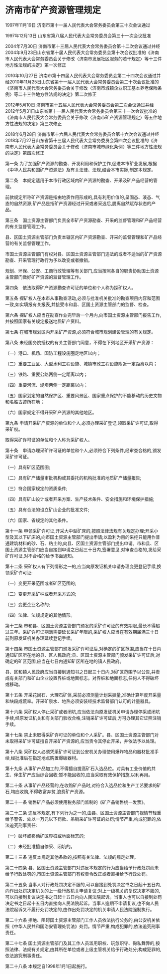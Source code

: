 # 济南市矿产资源管理规定

1997年11月19日 济南市第十一届人民代表大会常务委员会第三十次会议通过

1997年12月13日 山东省第八届人民代表大会常务委员会第三十一次会议批准

2004年7月30日 济南市第十三届人民代表大会常务委员会第十二次会议通过并经2004年9月23日山东省第十届人民代表大会常务委员会第十次会议批准的《济南市人民代表大会常务委员会关于修改〈济南市发展社区服务的若干规定〉等十三件地方性法规的决定》第一次修正

2010年10月27日 济南市第十四届人民代表大会常务委员会第二十四次会议通过并经2010年11月25日山东省第十一届人民代表大会常务委员会第二十次会议批准的《济南市人民代表大会常务委员会关于修改〈济南市城镇企业职工基本养老保险条例〉等二十三件地方性法规的决定》第二次修正

2012年5月10日 济南市第十五届人民代表大会常务委员会第二次会议通过并经2012年5月31日山东省第十一届人民代表大会常务委员会第三十一次会议批准的《济南市人民代表大会常务委员会关于修改〈济南市矿产资源管理规定〉等五件地方性法规的决定》第三次修正

2018年6月28日 济南市第十六届人民代表大会常务委员会第十六次会议通过并经2018年7月27日山东省第十三届人民代表大会常务委员会第四次会议批准的《济南市人民代表大会常务委员会关于修改〈济南市城市绿化条例〉等三件地方性法规的决定》第四次修正

<!-- INFO END -->

第一条 为了加强矿产资源的勘查、开发利用和保护工作,促进本市矿业发展,根据《中华人民共和国矿产资源法》及有关法律、法规,结合本市实际,制定本规定。

第二条　本规定适用于本市行政区域内矿产资源的勘查、开采及矿产品经营的管理。

前款规定所称矿产资源是指由地质作用形成的,具有利用价值的,呈固态、液态、气态的自然资源;矿产品是指矿产资源经过开采或者采选后,脱离自然赋存状态的产品。

第三条　国土资源主管部门负责全市矿产资源勘查、开采的监督管理和矿产品经营的有关监督管理工作。

县、区国土资源主管部门负责本辖区内矿产资源勘查、开采的监督管理和矿产品经营的有关监督管理工作。

市国土资源主管部门有权对县、区国土资源主管部门违法的或者不适当的矿产资源勘查、开采管理行政行为予以改变或者撤销。

规划、环保、公安、工商行政管理等有关部门,应当按照各自的职责协助国土资源主管部门做好矿产资源的监督管理工作。 

第四条　依法取得矿产资源勘查许可证的单位和个人称为探矿权人。

第五条 探矿权人在本市从事勘查活动,必须与批准机关批准的勘查项目内容和范围一致,如实填报有关报表,并接受市和县、区国土资源主管部门的监督、检查。

第六条 探矿权人应当在勘查作业完毕后一个月内,向市国土资源主管部门报告工作,并按照国家有关规定报送地质矿产资料。

第七条 在城市规划区内开采矿产资源,必须符合城市规划建设管理的有关规定。

第八条 未经国务院授权的有关主管部门同意，不得在下列地区开采矿产资源：

（一）港口、机场、国防工程设施圈定地区以内；

（二）重要工业区、大型水利工程设施、城镇市政工程设施附近一定距离以内；

（三）铁路、重要公路两侧一定距离以内；

（四）重要河流、堤坝两侧一定距离以内；

（五）国家划定的自然保护区、重要风景区、国家重点保护的不能移动的历史文物和名胜古迹所在地；

（六）国家规定不得开采矿产资源的其他地区。

第九条 申请开采矿产资源的单位和个人,必须办理采矿登记,领取采矿许可证,取得采矿权。

取得采矿许可证的单位和个人称为采矿权人。 

第十条　申请办理采矿许可证的单位和个人,必须符合下列条件,经审查合格的,颁发采矿许可证。

（一）具有矿区范围图;

（二）具有矿产储量审批机构或其委托的机构批准的地质矿产储量报告;

（三）符合国家规定的资质条件;

（四）具有矿山设计或者开采方案、生产技术条件、安全措施和环境保护措施;

（五）具有合法的设立矿山企业的批准文件;

（六）国家、省规定的其他条件。

第十一条 申领采矿许可证,开采大中型矿床的,按照法律法规有关规定办理;开采小型及其以下矿床的,向市国土资源主管部门提出申请;以盈利为目的采挖只能用作普通建筑材料的砂、石、粘土的,向县、区国土资源主管部门提出申请。市和县、区国土资源主管部门应当自接到申请之日起三十日内,签署意见,对审查合格的,发给采矿许可证,对不合格的给予书面通知。

第十二条 采矿权人有下列情形之一的,应当向原发证机关申请办理变更登记手续,换领采矿许可证:

（一）变更开采范围或者矿区范围的;

（二）变更开采矿种或者开采方式的;

（三）变更企业名称的;

（四）法律、法规规定的其他情形。

第十三条 市和县、区国土资源主管部门颁发的采矿许可证的有效期限,最长不得超过三年。采矿许可证期满需要延长采矿年限的,采矿权人应当在有效期届满三十日前到原发证机关办理延续登记手续。

第十四条 市国土资源主管部门颁发采矿许可证后,对确定的矿区范围,应当在十日内通知矿区所在地的县、区人民政府;县、区国土资源主管部门颁发采矿许可证后,对确定的矿区范围,应当在七日内通知矿区所在地的镇人民政府。

县、区和镇人民政府应当自接到通知书之日起三十日内,对矿区范围予以公告,并责成有关部门和矿山企业设置界桩或地面标志。对界桩和地面标志,任何人不得破坏或移动。

第十五条 开采花岗石、大理石矿体,采前必须测量计划采掘量,准确计算年度开采量和块段成荒率。开采矿泉水、地热必须安装经技术监督部门认可的计量器具。

第十六条 采矿权人停止采矿或者闭坑,应当依法向原发证机关申请办理停采或闭坑手续,经原发证机关和有关部门验收合格,注销采矿许可证后,方可办理其它证照注销手续。

第十七条 禁止未取得采矿许可证的单位和个人采矿。县、区国土资源主管部门对未取得采矿许可证擅自开采矿产资源的,应当责令其停止开采，并依法予以处理。

第十八条 采矿权人必须凭采矿许可证到公安机关办理使用爆炸物品和器材批准手续,经批准后在指定地点购置爆破器材。

第十九条 从事矿产品加工的,不得擅自提高矿石入选品位。对具有工业价值的共生、伴生矿产应当综合回收;暂不能回收的,应当采取有效保护措施,以利再用。

第二十条 从事矿产品经营的,在收购矿产品时,对符合入选品位和生产工艺要求的矿石,均应收购,不得收富弃贫,浪费矿产资源。

第二十一条 销售矿产品必须使用税务部门监制的《矿产品销售统一发票》。

第二十二条 违反本规定,有下列行为之一的,由县、区国土资源主管部门视情节轻重给予警告、处以一万元以下罚款、吊销采矿许可证的处罚;情节严重,构成犯罪的,依法追究刑事责任:

（一）破坏或移动矿区界桩或地面标志的;

（二）未经批准擅自停采、闭坑的。

第二十三条 违反本规定其他条款的,按照有关法律、法规的规定处理。

第二十四条 县、区国土资源主管部门对违反本规定的行为应当给予行政处罚而未给予行政处罚的,市国土资源主管部门有权责令改正或者直接给予行政处罚。

第二十五条 当事人对行政处罚决定不服的,可以自接到处罚决定书之日起十五日内,向作出处罚决定机关的上一级行政机关申请复议;对上一级机关的复议决定不服的,可以自接到复议决定书之日起十五日内向人民法院起诉。当事人也可以自接到处罚决定书之日起十五日内直接向人民法院起诉。当事人逾期不申请复议,也不向人民法院起诉又不履行处罚决定的,由作出处罚决定的机关申请人民法院强制执行。

第二十六条 拒绝、阻碍国土资源主管部门工作人员依法执行公务的,由公安机关依照《中华人民共和国治安管理处罚法》处罚。情节严重,构成犯罪的,依法追究刑事责任。

第二十七条 国土资源主管部门及其工作人员滥用职权、玩忽职守、徇私舞弊的,按照法律、法规有关规定,由其所在单位或者上级主管机关给予行政处分;构成犯罪的,依法追究刑事责任。

第二十八条 本规定自1998年1月1日起施行。